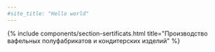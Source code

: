 ```yaml
---
#site_title: "Hello world"
---
```


<!-- Все сертификаты -->
{% include components/section-sertificats.html title="Производство вафельных полуфабрикатов и кондитерских изделий" %}